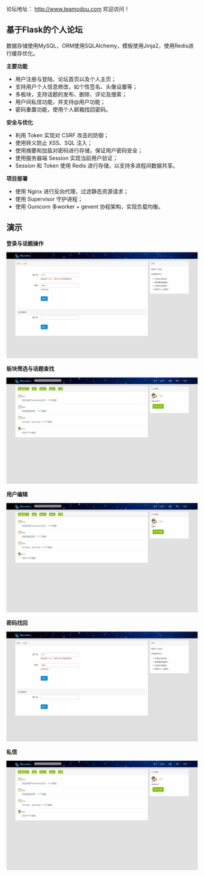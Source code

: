 论坛地址： http://www.teamodou.com  欢迎访问！


## 基于Flask的个人论坛
数据存储使用MySQL，ORM使用SQLAlchemy，模板使用Jinja2，使用Redis进行缓存优化。

**主要功能**

- 用户注册与登陆、论坛首页以及个人主页；
- 支持用户个人信息修改，如个性签名、头像设置等；
- 多板块，支持话题的发布、删除、评论及搜索；
- 用户间私信功能，并支持@用户功能；
- 密码重置功能，使用个人邮箱找回密码。

**安全与优化**

- 利用 Token 实现对 CSRF 攻击的防御；
- 使用转义防止 XSS、SQL 注入；
- 使用摘要和加盐对密码进行存储，保证用户密码安全；
- 使用服务器端 Session 实现当前用户验证；
- Session 和 Token 使用 Redis 进行存储，以支持多进程间数据共享。

**项目部署**

- 使用  Nginx 进行反向代理，过滤静态资源请求；
- 使用 Supervisor 守护进程；
- 使用 Gunicorn 多worker + gevent 协程架构，实现负载均衡。

## 演示
**登录与话题操作**

![](https://github.com/TeamoSCSC/Anfield/blob/master/images/login.gif)

**板块筛选与话题查找**

![](https://github.com/TeamoSCSC/Anfield/blob/master/images/search.gif)

**用户编辑**

![](https://github.com/TeamoSCSC/Anfield/blob/master/images/edit.gif)

**密码找回**

![](https://github.com/TeamoSCSC/Anfield/blob/master/images/reset.gif)

**私信**

![](https://github.com/TeamoSCSC/Anfield/blob/master/images/chat.gif)